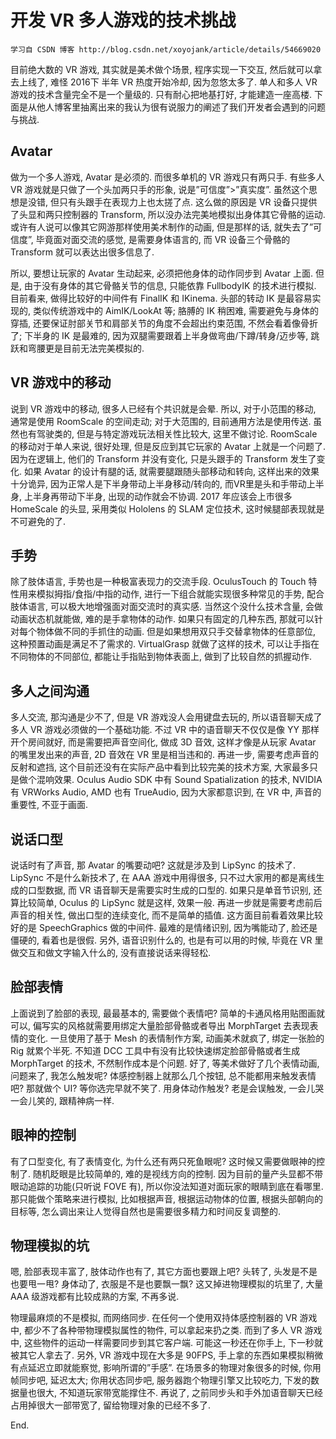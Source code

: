 # 开发 VR 多人游戏的技术挑战

`学习自 CSDN 博客 http://blog.csdn.net/xoyojank/article/details/54669020`

目前绝大数的 VR 游戏, 其实就是美术做个场景, 程序实现一下交互, 然后就可以拿去上线了, 难怪 2016下 半年 VR 热度开始冷却, 因为忽悠太多了. 单人和多人 VR 游戏的技术含量完全不是一个量级的. 只有耐心把地基打好, 才能建造一座高楼. 下面是从他人博客里抽离出来的我认为很有说服力的阐述了我们开发者会遇到的问题与挑战.

## Avatar

做为一个多人游戏, Avatar 是必须的. 而很多单机的 VR 游戏只有两只手. 有些多人 VR 游戏就是只做了一个头加两只手的形象, 说是”可信度”>”真实度”. 虽然这个思想是没错, 但只有头跟手在表现力上也太搓了点. 这么做的原因是 VR 设备只提供了头显和两只控制器的 Transform, 所以没办法完美地模拟出身体其它骨骼的运动. 或许有人说可以像其它网游那样使用美术制作的动画, 但是那样的话, 就失去了”可信度”, 毕竟面对面交流的感觉, 是需要身体语言的, 而 VR 设备三个骨骼的 Transform 就可以表达出很多信息了.

所以, 要想让玩家的 Avatar 生动起来, 必须把他身体的动作同步到 Avatar 上面. 但是, 由于没有身体的其它骨骼关节的信息, 只能依靠 FullbodyIK 的技术进行模拟. 目前看来, 做得比较好的中间件有 FinalIK 和 IKinema. 头部的转动 IK 是最容易实现的, 类似传统游戏中的 AimIK/LookAt 等; 胳膊的 IK 稍困难, 需要避免与身体的穿插, 还要保证肘部关节和肩部关节的角度不会超出约束范围, 不然会看着像骨折了; 下半身的 IK 是最难的, 因为双腿需要跟着上半身做弯曲/下蹲/转身/迈步等, 跳跃和弯腰更是目前无法完美模拟的.

## VR 游戏中的移动

说到 VR 游戏中的移动, 很多人已经有个共识就是会晕. 所以, 对于小范围的移动, 通常是使用 RoomScale 的空间走动; 对于大范围的, 目前通用方法是使用传送. 虽然也有驾驶类的, 但是与特定游戏玩法相关性比较大, 这里不做讨论. RoomScale 的移动对于单人来说, 很好处理, 但是反应到其它玩家的 Avatar 上就是一个问题了. 因为在逻辑上, 他们的 Transform 并没有变化, 只是头跟手的 Transform 发生了变化. 如果 Avatar 的设计有腿的话, 就需要腿跟随头部移动和转向, 这样出来的效果十分诡异, 因为正常人是下半身带动上半身移动/转向的, 而VR里是头和手带动上半身, 上半身再带动下半身, 出现的动作就会不协调. 2017 年应该会上市很多 HomeScale 的头显, 采用类似 Hololens 的 SLAM 定位技术, 这时候腿部表现就是不可避免的了.

## 手势

除了肢体语言, 手势也是一种极富表现力的交流手段. OculusTouch 的 Touch 特性用来模拟拇指/食指/中指的动作, 进行一下组合就能实现很多种常见的手势, 配合肢体语言, 可以极大地增强面对面交流时的真实感. 当然这个没什么技术含量, 会做动画状态机就能做, 难的是手拿物体的动作. 如果只有固定的几种东西, 那就可以针对每个物体做不同的手抓住的动画. 但是如果想用双只手交替拿物体的任意部位, 这种预置动画是满足不了需求的. VirtualGrasp 就做了这样的技术, 可以让手指在不同物体的不同部位, 都能让手指贴到物体表面上, 做到了比较自然的抓握动作.

## 多人之间沟通

多人交流, 那沟通是少不了, 但是 VR 游戏没人会用键盘去玩的, 所以语音聊天成了多人 VR 游戏必须做的一个基础功能. 不过 VR 中的语音聊天不仅仅是像 YY 那样开个房间就好, 而是需要把声音空间化, 做成 3D 音效, 这样才像是从玩家 Avatar 的嘴里发出来的声音, 2D 音效在 VR 里是相当违和的. 再进一步, 需要考虑声音的反射和遮挡, 这个目前还没有在实际产品中看到比较完美的技术方案, 大家最多只是做个混响效果. Oculus Audio SDK 中有 Sound Spatialization 的技术, NVIDIA 有 VRWorks Audio, AMD 也有 TrueAudio, 因为大家都意识到, 在 VR 中, 声音的重要性, 不亚于画面.

## 说话口型

说话时有了声音, 那 Avatar 的嘴要动吧? 这就是涉及到 LipSync 的技术了. LipSync 不是什么新技术了, 在 AAA 游戏中用得很多, 只不过大家用的都是离线生成的口型数据, 而 VR 语音聊天是需要实时生成的口型的. 如果只是单音节识别, 还算比较简单, Oculus 的 LipSync 就是这样, 效果一般. 再进一步就是需要考虑前后声音的相关性, 做出口型的连续变化, 而不是简单的插值. 这方面目前看着效果比较好的是 SpeechGraphics 做的中间件. 最难的是情绪识别, 因为嘴能动了, 脸还是僵硬的, 看着也是很假. 另外, 语音识别什么的, 也是有可以用的时候, 毕竟在 VR 里做交互和做文字输入什么的, 没有直接说话来得轻松.

## 脸部表情

上面说到了脸部的表现, 最最基本的, 需要做个表情吧? 简单的卡通风格用贴图画就可以, 偏写实的风格就需要用绑定大量脸部骨骼或者导出 MorphTarget 去表现表情的变化. 一旦使用了基于 Mesh 的表情制作方案, 动画美术就疯了, 绑定一张脸的 Rig 就累个半死. 不知道 DCC 工具中有没有比较快速绑定脸部骨骼或者生成 MorphTarget 的技术, 不然制作成本是个问题. 好了, 等美术做好了几个表情动画, 问题来了, 我怎么触发呢? 体感控制器上就那么几个按钮, 总不能都用来触发表情吧? 那就做个 UI? 等你选完早就不笑了. 用身体动作触发? 老是会误触发, 一会儿哭一会儿笑的, 跟精神病一样.

## 眼神的控制

有了口型变化, 有了表情变化, 为什么还有两只死鱼眼呢? 这时候又需要做眼神的控制了. 随机眨眼是比较简单的, 难的是视线方向的控制. 因为目前的量产头显都不带眼动追踪的功能(只听说 FOVE 有), 所以你没法知道对面玩家的眼睛到底在看哪里. 那只能做个策略来进行模拟, 比如根据声音, 根据运动物体的位置, 根据头部朝向的目标等, 怎么调出来让人觉得自然也是需要很多精力和时间反复调整的.

## 物理模拟的坑

嗯, 脸部表现丰富了, 肢体动作也有了, 其它方面也要跟上吧? 头转了, 头发是不是也要甩一甩? 身体动了, 衣服是不是也要飘一飘? 这又掉进物理模拟的坑里了, 大量 AAA 级游戏都有比较成熟的方案, 不再多说.

物理最麻烦的不是模拟, 而网络同步. 在任何一个使用双持体感控制器的 VR 游戏中, 都少不了各种带物理模拟属性的物件, 可以拿起来扔之类. 而到了多人 VR 游戏中, 这些物件的运动一样需要同步到其它客户端. 可能这一秒还在你手上, 下一秒就被其它人拿去了. 另外, VR 游戏中现在大多是 90FPS, 手上拿的东西如果模拟稍微有点延迟立即就能察觉, 影响所谓的”手感”. 在场景多的物理对象很多的时候, 你用帧同步吧, 延迟太大; 你用状态同步吧, 服务器跑个物理引擎又比较吃力, 下发的数据量也很大, 不知道玩家带宽能撑住不. 再说了, 之前同步头和手外加语音聊天已经占用掉很大一部带宽了, 留给物理对象的已经不多了.

End.
